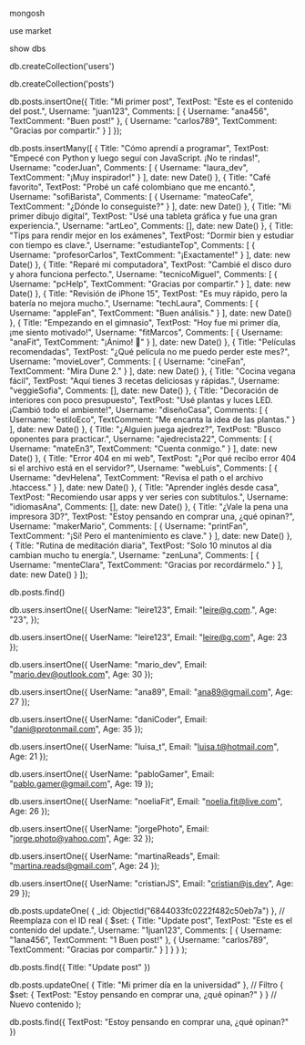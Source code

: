 <!-- 1- Entrar en mogo -->
mongosh

<!-- 2- Crear la BBDD -->
use market

<!-- 2.1 - Ver bbdd -->
show dbs

<!-- 3- Crear la tabla users -->
db.createCollection('users')

<!-- 4- Crear la tabla posts -->
db.createCollection('posts')

<!-- 5- Insertar el primer dato en la tabla posts -->
db.posts.insertOne({
  Title: "Mi primer post",
  TextPost: "Este es el contenido del post.",
  Username: "juan123",
  Comments: [
    {
      Username: "ana456",
      TextComment: "Buen post!"
    },
    {
      Username: "carlos789",
      TextComment: "Gracias por compartir."
    }
  ]
});

<!-- 6- Insertar 15 datos en la tabla posts -->
db.posts.insertMany([
  {
    Title: "Cómo aprendí a programar",
    TextPost: "Empecé con Python y luego seguí con JavaScript. ¡No te rindas!",
    Username: "coderJuan",
    Comments: [
      { Username: "laura_dev", TextComment: "¡Muy inspirador!" }
    ],
    date: new Date()
  },
  {
    Title: "Café favorito",
    TextPost: "Probé un café colombiano que me encantó.",
    Username: "sofiBarista",
    Comments: [
      { Username: "mateoCafe", TextComment: "¿Dónde lo conseguiste?" }
    ],
    date: new Date()
  },
  {
    Title: "Mi primer dibujo digital",
    TextPost: "Usé una tableta gráfica y fue una gran experiencia.",
    Username: "artLeo",
    Comments: [],
    date: new Date()
  },
  {
    Title: "Tips para rendir mejor en los exámenes",
    TextPost: "Dormir bien y estudiar con tiempo es clave.",
    Username: "estudianteTop",
    Comments: [
      { Username: "profesorCarlos", TextComment: "¡Exactamente!" }
    ],
    date: new Date()
  },
  {
    Title: "Reparé mi computadora",
    TextPost: "Cambié el disco duro y ahora funciona perfecto.",
    Username: "tecnicoMiguel",
    Comments: [
      { Username: "pcHelp", TextComment: "Gracias por compartir." }
    ],
    date: new Date()
  },
  {
    Title: "Revisión de iPhone 15",
    TextPost: "Es muy rápido, pero la batería no mejora mucho.",
    Username: "techLaura",
    Comments: [
      { Username: "appleFan", TextComment: "Buen análisis." }
    ],
    date: new Date()
  },
  {
    Title: "Empezando en el gimnasio",
    TextPost: "Hoy fue mi primer día, ¡me siento motivado!",
    Username: "fitMarcos",
    Comments: [
      { Username: "anaFit", TextComment: "¡Ánimo! 💪" }
    ],
    date: new Date()
  },
  {
    Title: "Películas recomendadas",
    TextPost: "¿Qué película no me puedo perder este mes?",
    Username: "movieLover",
    Comments: [
      { Username: "cineFan", TextComment: "Mira Dune 2." }
    ],
    date: new Date()
  },
  {
    Title: "Cocina vegana fácil",
    TextPost: "Aquí tienes 3 recetas deliciosas y rápidas.",
    Username: "veggieSofia",
    Comments: [],
    date: new Date()
  },
  {
    Title: "Decoración de interiores con poco presupuesto",
    TextPost: "Usé plantas y luces LED. ¡Cambió todo el ambiente!",
    Username: "diseñoCasa",
    Comments: [
      { Username: "estiloEco", TextComment: "Me encanta la idea de las plantas." }
    ],
    date: new Date()
  },
  {
    Title: "¿Alguien juega ajedrez?",
    TextPost: "Busco oponentes para practicar.",
    Username: "ajedrecista22",
    Comments: [
      { Username: "mateEn3", TextComment: "Cuenta conmigo." }
    ],
    date: new Date()
  },
  {
    Title: "Error 404 en mi web",
    TextPost: "¿Por qué recibo error 404 si el archivo está en el servidor?",
    Username: "webLuis",
    Comments: [
      { Username: "devHelena", TextComment: "Revisa el path o el archivo .htaccess." }
    ],
    date: new Date()
  },
  {
    Title: "Aprender inglés desde casa",
    TextPost: "Recomiendo usar apps y ver series con subtítulos.",
    Username: "idiomasAna",
    Comments: [],
    date: new Date()
  },
  {
    Title: "¿Vale la pena una impresora 3D?",
    TextPost: "Estoy pensando en comprar una, ¿qué opinan?",
    Username: "makerMario",
    Comments: [
      { Username: "printFan", TextComment: "¡Sí! Pero el mantenimiento es clave." }
    ],
    date: new Date()
  },
  {
    Title: "Rutina de meditación diaria",
    TextPost: "Solo 10 minutos al día cambian mucho tu energía.",
    Username: "zenLuna",
    Comments: [
      { Username: "menteClara", TextComment: "Gracias por recordármelo." }
    ],
    date: new Date()
  }
]);


<!-- 7- Ver tabla posts con los insert hechos -->
db.posts.find()

<!-- 8- Insertar el primer registro de user -->
db.users.insertOne({
  UserName: "leire123",
  Email: "leire@g.com.",
  Age: "23",
});

<!-- 9- Insetar 10 datos en users -->
db.users.insertOne({
  UserName: "leire123",
  Email: "leire@g.com",
  Age: 23
});

db.users.insertOne({
  UserName: "mario_dev",
  Email: "mario.dev@outlook.com",
  Age: 30
});

db.users.insertOne({
  UserName: "ana89",
  Email: "ana89@gmail.com",
  Age: 27
});

db.users.insertOne({
  UserName: "daniCoder",
  Email: "dani@protonmail.com",
  Age: 35
});

db.users.insertOne({
  UserName: "luisa_t",
  Email: "luisa.t@hotmail.com",
  Age: 21
});

db.users.insertOne({
  UserName: "pabloGamer",
  Email: "pablo.gamer@gmail.com",
  Age: 19
});

db.users.insertOne({
  UserName: "noeliaFit",
  Email: "noelia.fit@live.com",
  Age: 26
});

db.users.insertOne({
  UserName: "jorgePhoto",
  Email: "jorge.photo@yahoo.com",
  Age: 32
});

db.users.insertOne({
  UserName: "martinaReads",
  Email: "martina.reads@gmail.com",
  Age: 24
});

db.users.insertOne({
  UserName: "cristianJS",
  Email: "cristian@js.dev",
  Age: 29
});

<!--------------- Actualizar publicaciones:----------->
<!-- 10 - Actualiza todos los campos de una publicación -->
db.posts.updateOne(
  { _id: ObjectId("6844033fc0222f482c50eb7a") }, // Reemplaza con el ID real
  {
    $set: {
      Title: "Update post",
      TextPost: "Este es el contenido del update.",
      Username: "1juan123",
      Comments: [
        { Username: "1ana456", TextComment: "1 Buen post!" },
        { Username: "carlos789", TextComment: "Gracias por compartir." }
      ]
    }
  }
);

<!-- 11- Mirar el cambio de posts -->
db.posts.find({ Title: "Update post" })

<!-- 12- Cambiar el body de una publicación. -->
db.posts.updateOne(
  { Title: "Mi primer día en la universidad" }, // Filtro
  { $set: { TextPost: "Estoy pensando en comprar una, ¿qué opinan?" } }
  // Nuevo contenido
);

<!-- 13- Mirar el cambio de posts -->
db.posts.find({ TextPost: "Estoy pensando en comprar una, ¿qué opinan?" })


<!-------------- Actualizar comentarios: ------------->
<!------ Actualiza el comentario de una publicación ------>


<!--------------- Actualizar usuarios:----------->
<!-- Actualiza todos los campos de un usuario -->
<!-- Cambiar el email de dos usuarios es decir hacer la query dos veces. -->
<!-- Aumenta en 5 años la edad de un usuario -->


<!-- 1.2.3 OBTENER DATOS -->
<!-- Seleccionar todas las publicaciones -->
<!-- Selecciona las publicaciones que coincidan con el username indicado -->
<!-- Selecciona todos los usuarios con una edad mayor a 20 -->
<!-- Selecciona todos los usuarios con una edad inferior a 23 -->
<!-- Selecciona todos los usuarios que tengan una edad entre 25 y 30 años -->
<!-- Muestra los usuarios de edad menor a mayor y viceversa -->
<!-- Selecciona el número total de usuarios -->
<!-- Selecciona todas las publicaciones y haz que se muestren con la siguiente estructura: Título de la publicación: "title one" -->
<!-- Selecciona solo 2 usuarios -->
<!-- Busca por title 2 publicaciones -->


<!-- 1.2.4 BORRAR DATOS -->
<!-- Elimina a todos los usuarios con una edad mayor a 30 -->


<!-- 1.2.5 SELECCIONAR Y FILTRAR -->
<!-- Selecciona el número total de publicaciones que tienen más de un comentario -->
<!-- Selecciona la última publicación creada -->
<!-- Selecciona 5 publicaciones y que sean las últimas creadas -->
<!-- Elimina todas las publicaciones que tengan más de un comentario -->

